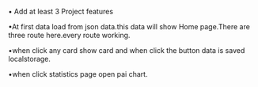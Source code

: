 
• Add at least 3 Project features

•At first data load from json data.this data will show Home page.There are three route here.every route working.

•when click any card show card and when click the button data is saved localstorage.

•when click statistics page open pai chart.